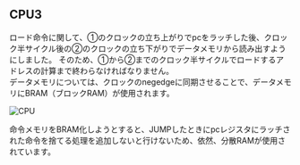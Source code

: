 ## CPU3
ロード命令に関して、①のクロックの立ち上がりでpcをラッチした後、クロック半サイクル後の②のクロックの立ち下がりでデータメモリから読み出すようにしました。
そのため、①から②までのクロック半サイクルでロードするアドレスの計算まで終わらなければなりません。</br>
データメモリについては、クロックのnegedgeに同期させることで、データメモリにBRAM（ブロックRAM）が使用されます。</br>

![CPU](https://github.com/user-attachments/assets/d8fd680d-c071-4716-9601-c56549b40ae5)


命令メモリをBRAM化しようとすると、JUMPしたときにpcレジスタにラッチされた命令を捨てる処理を追加しないと行けないため、依然、分散RAMが使用されています。
